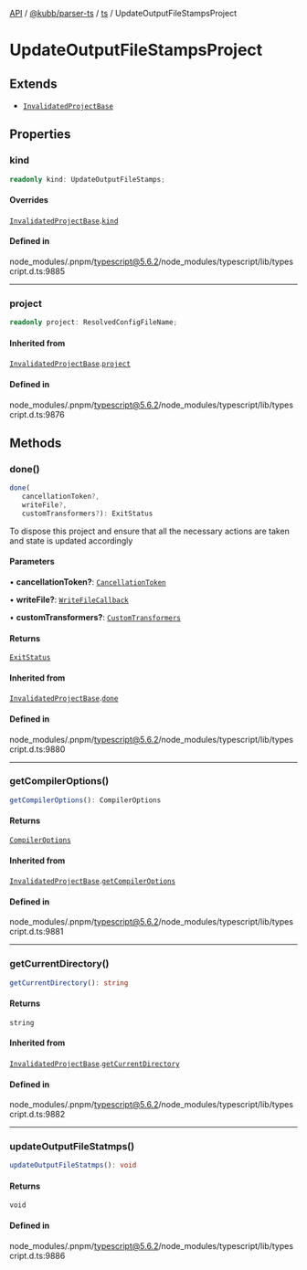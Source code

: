 [API](../../../../../packages.md) / [@kubb/parser-ts](../../../index.md) / [ts](../index.md) / UpdateOutputFileStampsProject

# UpdateOutputFileStampsProject

## Extends

- [`InvalidatedProjectBase`](InvalidatedProjectBase.md)

## Properties

### kind

```ts
readonly kind: UpdateOutputFileStamps;
```

#### Overrides

[`InvalidatedProjectBase`](InvalidatedProjectBase.md).[`kind`](InvalidatedProjectBase.md#kind)

#### Defined in

node\_modules/.pnpm/typescript@5.6.2/node\_modules/typescript/lib/typescript.d.ts:9885

***

### project

```ts
readonly project: ResolvedConfigFileName;
```

#### Inherited from

[`InvalidatedProjectBase`](InvalidatedProjectBase.md).[`project`](InvalidatedProjectBase.md#project)

#### Defined in

node\_modules/.pnpm/typescript@5.6.2/node\_modules/typescript/lib/typescript.d.ts:9876

## Methods

### done()

```ts
done(
   cancellationToken?, 
   writeFile?, 
   customTransformers?): ExitStatus
```

To dispose this project and ensure that all the necessary actions are taken and state is updated accordingly

#### Parameters

• **cancellationToken?**: [`CancellationToken`](CancellationToken.md)

• **writeFile?**: [`WriteFileCallback`](../type-aliases/WriteFileCallback.md)

• **customTransformers?**: [`CustomTransformers`](CustomTransformers.md)

#### Returns

[`ExitStatus`](../enumerations/ExitStatus.md)

#### Inherited from

[`InvalidatedProjectBase`](InvalidatedProjectBase.md).[`done`](InvalidatedProjectBase.md#done)

#### Defined in

node\_modules/.pnpm/typescript@5.6.2/node\_modules/typescript/lib/typescript.d.ts:9880

***

### getCompilerOptions()

```ts
getCompilerOptions(): CompilerOptions
```

#### Returns

[`CompilerOptions`](CompilerOptions.md)

#### Inherited from

[`InvalidatedProjectBase`](InvalidatedProjectBase.md).[`getCompilerOptions`](InvalidatedProjectBase.md#getcompileroptions)

#### Defined in

node\_modules/.pnpm/typescript@5.6.2/node\_modules/typescript/lib/typescript.d.ts:9881

***

### getCurrentDirectory()

```ts
getCurrentDirectory(): string
```

#### Returns

`string`

#### Inherited from

[`InvalidatedProjectBase`](InvalidatedProjectBase.md).[`getCurrentDirectory`](InvalidatedProjectBase.md#getcurrentdirectory)

#### Defined in

node\_modules/.pnpm/typescript@5.6.2/node\_modules/typescript/lib/typescript.d.ts:9882

***

### updateOutputFileStatmps()

```ts
updateOutputFileStatmps(): void
```

#### Returns

`void`

#### Defined in

node\_modules/.pnpm/typescript@5.6.2/node\_modules/typescript/lib/typescript.d.ts:9886
